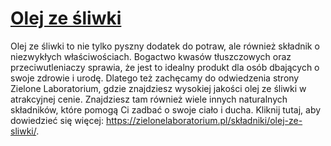 # [Olej ze śliwki](https://zielonelaboratorium.pl/składniki/olej-ze-sliwki/)

Olej ze śliwki to nie tylko pyszny dodatek do potraw, ale również składnik o niezwykłych właściwościach. Bogactwo kwasów tłuszczowych oraz przeciwutleniaczy sprawia, że jest to idealny produkt dla osób dbających o swoje zdrowie i urodę. Dlatego też zachęcamy do odwiedzenia strony Zielone Laboratorium, gdzie znajdziesz wysokiej jakości olej ze śliwki w atrakcyjnej cenie. Znajdziesz tam również wiele innych naturalnych składników, które pomogą Ci zadbać o swoje ciało i ducha. Kliknij tutaj, aby dowiedzieć się więcej: https://zielonelaboratorium.pl/składniki/olej-ze-sliwki/.